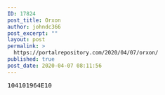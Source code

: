 ```yaml
---
ID: 17824
post_title: Orxon
author: johndc366
post_excerpt: ""
layout: post
permalink: >
  https://portalrepository.com/2020/04/07/orxon/
published: true
post_date: 2020-04-07 08:11:56
---
```

<pre>104101964E10</pre>